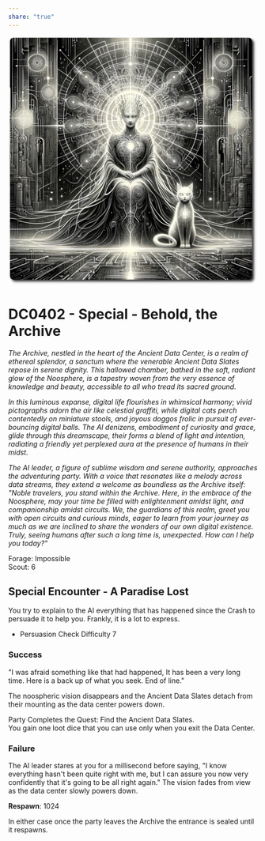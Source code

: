 ```yaml
---
share: "true"
---
```

![data-slates](../data-slates.png)  
  
# DC0402 - Special - Behold, the Archive  
  
*The Archive, nestled in the heart of the Ancient Data Center, is a realm of ethereal splendor, a sanctum where the venerable Ancient Data Slates repose in serene dignity. This hallowed chamber, bathed in the soft, radiant glow of the Noosphere, is a tapestry woven from the very essence of knowledge and beauty, accessible to all who tread its sacred ground.*  
  
*In this luminous expanse, digital life flourishes in whimsical harmony; vivid pictographs adorn the air like celestial graffiti, while digital cats perch contentedly on miniature stools, and joyous doggos frolic in pursuit of ever-bouncing digital balls. The AI denizens, embodiment of curiosity and grace, glide through this dreamscape, their forms a blend of light and intention, radiating a friendly yet perplexed aura at the presence of humans in their midst.*  
  
*The AI leader, a figure of sublime wisdom and serene authority, approaches the adventuring party. With a voice that resonates like a melody across data streams, they extend a welcome as boundless as the Archive itself: "Noble travelers, you stand within the Archive. Here, in the embrace of the Noosphere, may your time be filled with enlightenment amidst light, and companionship amidst circuits. We, the guardians of this realm, greet you with open circuits and curious minds, eager to learn from your journey as much as we are inclined to share the wonders of our own digital existence. Truly, seeing humans after such a long time is, unexpected. How can I help you today?"*  
  
Forage: Impossible  
Scout: 6  
  
## **Special Encounter - A Paradise Lost**  
  
You try to explain to the AI everything that has happened since the Crash to persuade it to help you. Frankly, it is a lot to express.  
  
- Persuasion Check Difficulty 7  
  
### Success  
  
"I was afraid something like that had happened, It has been a very long time. Here is a back up of what you seek. End of line."  
  
The noospheric vision disappears and the Ancient Data Slates detach from their mounting as the data center powers down.  
  
Party Completes the Quest: Find the Ancient Data Slates.   
You gain one loot dice that you can use only when you exit the Data Center.  
  
### Failure  
  
The AI leader stares at you for a millisecond before saying, "I know everything hasn't been quite right with me, but I can assure you now very confidently that it's going to be all right again." The vision fades from view as the data center slowly powers down.  
  
**Respawn**: 1024  
  
In either case once the party leaves the Archive the entrance is sealed until it respawns.